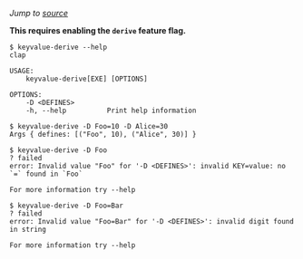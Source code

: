 *Jump to [source](keyvalue-derive.rs)*

**This requires enabling the `derive` feature flag.**

```console
$ keyvalue-derive --help
clap 

USAGE:
    keyvalue-derive[EXE] [OPTIONS]

OPTIONS:
    -D <DEFINES>        
    -h, --help          Print help information

$ keyvalue-derive -D Foo=10 -D Alice=30
Args { defines: [("Foo", 10), ("Alice", 30)] }

$ keyvalue-derive -D Foo
? failed
error: Invalid value "Foo" for '-D <DEFINES>': invalid KEY=value: no `=` found in `Foo`

For more information try --help

$ keyvalue-derive -D Foo=Bar
? failed
error: Invalid value "Foo=Bar" for '-D <DEFINES>': invalid digit found in string

For more information try --help

```
